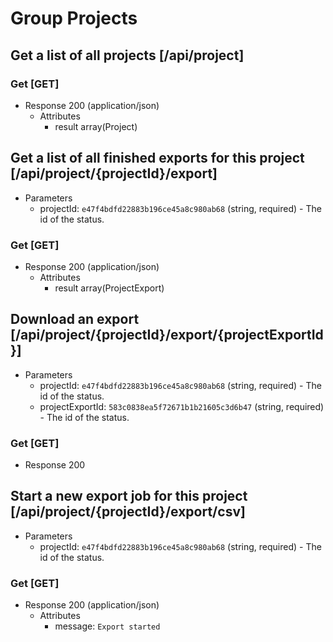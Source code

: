 # Group Projects

## Get a list of all projects [/api/project]

### Get [GET]

+ Response 200 (application/json)
    + Attributes
        + result array(Project)

## Get a list of all finished exports for this project [/api/project/{projectId}/export]

+ Parameters
    + projectId: `e47f4bdfd22883b196ce45a8c980ab68` (string, required) - The id of the status.

### Get [GET]

+ Response 200 (application/json)
    + Attributes
        + result array(ProjectExport)

## Download an export [/api/project/{projectId}/export/{projectExportId}]

+ Parameters
    + projectId: `e47f4bdfd22883b196ce45a8c980ab68` (string, required) - The id of the status.
    + projectExportId: `583c0838ea5f72671b1b21605c3d6b47` (string, required) - The id of the status.

### Get [GET]

+ Response 200

## Start a new export job for this project [/api/project/{projectId}/export/csv]

+ Parameters
    + projectId: `e47f4bdfd22883b196ce45a8c980ab68` (string, required) - The id of the status.

### Get [GET]

+ Response 200 (application/json)
    + Attributes
        + message: `Export started`
